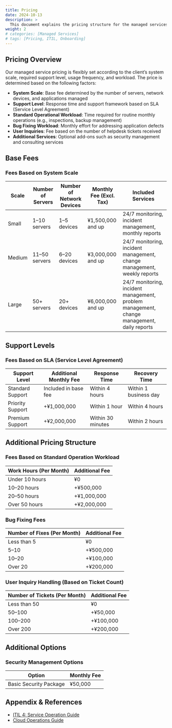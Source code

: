 ```yaml
---
title: Pricing
date: 2024-10-13
description: >
  This document explains the pricing structure for the managed services we provide. It includes the pricing details for each service and the support included.
weight: 2
# categories: [Managed Services]
# tags: [Pricing, ITIL, Onboarding]
---
```


## Pricing Overview

Our managed service pricing is flexibly set according to the client’s system scale, required support level, usage frequency, and workload. The price is determined based on the following factors:

- **System Scale**: Base fee determined by the number of servers, network devices, and applications managed
- **Support Level**: Response time and support framework based on SLA (Service Level Agreement)
- **Standard Operational Workload**: Time required for routine monthly operations (e.g., inspections, backup management)
- **Bug Fixing Workload**: Monthly effort for addressing application defects
- **User Inquiries**: Fee based on the number of helpdesk tickets received
- **Additional Services**: Optional add-ons such as security management and consulting services

## Base Fees

### Fees Based on System Scale

| Scale | Number of Servers | Number of Network Devices | Monthly Fee (Excl. Tax) | Included Services |
|--------|------------------|---------------------------|--------------------------|--------------------|
| Small | 1–10 servers | 1–5 devices | ¥1,500,000 and up | 24/7 monitoring, incident management, monthly reports |
| Medium | 11–50 servers | 6–20 devices | ¥3,000,000 and up | 24/7 monitoring, incident management, change management, weekly reports |
| Large | 50+ servers | 20+ devices | ¥6,000,000 and up | 24/7 monitoring, incident management, problem management, change management, daily reports |

## Support Levels

### Fees Based on SLA (Service Level Agreement)

| Support Level | Additional Monthly Fee | Response Time | Recovery Time |
|----------------|-------------------------|---------------|----------------|
| Standard Support | Included in base fee | Within 4 hours | Within 1 business day |
| Priority Support | +¥1,000,000 | Within 1 hour | Within 4 hours |
| Premium Support | +¥2,000,000 | Within 30 minutes | Within 2 hours |

## Additional Pricing Structure

### Fees Based on Standard Operation Workload

| Work Hours (Per Month) | Additional Fee |
|------------------------|----------------|
| Under 10 hours | ¥0 |
| 10–20 hours | +¥500,000 |
| 20–50 hours | +¥1,000,000 |
| Over 50 hours | +¥2,000,000 |

### Bug Fixing Fees

| Number of Fixes (Per Month) | Additional Fee |
|-----------------------------|----------------|
| Less than 5 | ¥0 |
| 5–10 | +¥500,000 |
| 10–20 | +¥100,000 |
| Over 20 | +¥200,000 |

### User Inquiry Handling (Based on Ticket Count)

| Number of Tickets (Per Month) | Additional Fee |
|-------------------------------|----------------|
| Less than 50 | ¥0 |
| 50–100 | +¥50,000 |
| 100–200 | +¥100,000 |
| Over 200 | +¥200,000 |

## Additional Options

### Security Management Options

| Option | Monthly Fee |
|--------|-------------|
| Basic Security Package | ¥50,000 |

## Appendix & References

- [ITIL 4: Service Operation Guide](https://www.axelos.com/)
- [Cloud Operations Guide](https://learn.microsoft.com/en-us/azure/cloud-adoption-framework/)
